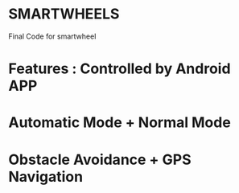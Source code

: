# SMARTWHEELS
Final Code for smartwheel
# Features : Controlled by Android APP
# Automatic Mode + Normal Mode
# Obstacle Avoidance + GPS Navigation
